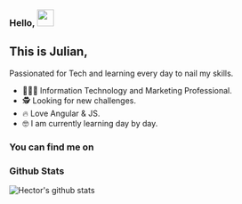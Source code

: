 

### Hello, <img src="https://raw.githubusercontent.com/MartinHeinz/MartinHeinz/master/wave.gif" width="30px">

## This is Julian, 

Passionated for Tech and learning every day to nail my skills.

- 👨🏻‍🎓 Information Technology and Marketing Professional.
- 🕵️ Looking for new challenges.
- 🔥 Love Angular & JS.
- 🤓 I am currently learning day by day.
     


### You can find me on


### Github Stats

![Hector's github stats](https://github-readme-stats.vercel.app/api?username=ProgrammerRomero&show_icons=true&theme=default)



<!--
**ProgrammerRomero/ProgrammerRomero** is a ✨ _special_ ✨ repository because its `README.md` (this file) appears on your GitHub profile.

